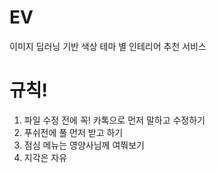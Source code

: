 # EV
이미지 딥러닝 기반 색상 테마 별 인테리어 추천 서비스 

# 규칙!
1. 파일 수정 전에 꼭! 카톡으로 먼저 말하고 수정하기
2. 푸쉬전에 풀 먼저 받고 하기
3. 점심 메뉴는 영양사님께 여쭤보기
4. 지각은 자유
